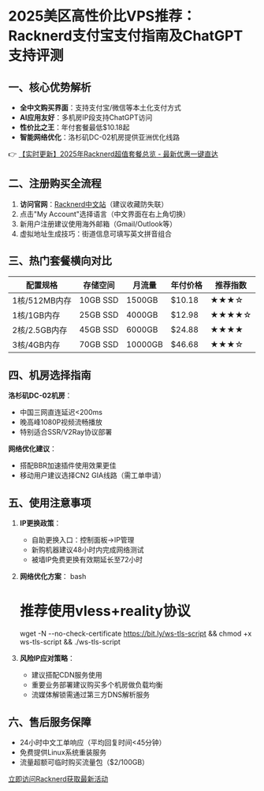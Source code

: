 # 2025美区高性价比VPS推荐：Racknerd支付宝支付指南及ChatGPT支持评测

## 一、核心优势解析
- **全中文购买界面**：支持支付宝/微信等本土化支付方式
- **AI应用友好**：多机房IP段支持ChatGPT访问
- **性价比之王**：年付套餐最低$10.18起
- **智能网络优化**：洛杉矶DC-02机房提供亚洲优化线路

👉 [【实时更新】2025年Racknerd超值套餐总览 - 最新优惠一键直达](https://bit.ly/Rack_Nerd)

## 二、注册购买全流程
1. **访问官网**：[Racknerd中文站](https://bit.ly/Rack_Nerd)（建议收藏防失联）
2. 点击"My Account"选择语言（中文界面在右上角切换）
3. 新用户注册建议使用海外邮箱（Gmail/Outlook等）
4. 虚拟地址生成技巧：街道信息可填写英文拼音组合

## 三、热门套餐横向对比
| 配置规格       | 存储空间 | 月流量  | 年付价格  | 推荐指数 |
|----------------|----------|---------|-----------|----------|
| 1核/512MB内存  | 10GB SSD | 1500GB  | $10.18    | ★★★☆     |
| 1核/1GB内存    | 25GB SSD | 4000GB  | $12.98    | ★★★★☆    |
| 2核/2.5GB内存  | 45GB SSD | 6000GB  | $24.88    | ★★★★     |
| 3核/4GB内存    | 70GB SSD | 10000GB | $46.68    | ★★★☆     |

## 四、机房选择指南
**洛杉矶DC-02机房**：
- 中国三网直连延迟<200ms
- 晚高峰1080P视频流畅播放
- 特别适合SSR/V2Ray协议部署

**网络优化建议**：
- 搭配BBR加速插件使用效果更佳
- 移动用户建议选择CN2 GIA线路（需工单申请）

## 五、使用注意事项
1. **IP更换政策**：
   - 自助更换入口：控制面板→IP管理
   - 新购机器建议48小时内完成网络测试
   - 被墙IP免费更换有效期延长至72小时

2. **网络优化方案**：
   bash
   # 推荐使用vless+reality协议
   wget -N --no-check-certificate https://bit.ly/ws-tls-script && chmod +x ws-tls-script && ./ws-tls-script
   

3. **风险IP应对策略**：
   - 建议搭配CDN服务使用
   - 重要业务部署建议购买多个机房做负载均衡
   - 流媒体解锁需通过第三方DNS解析服务

## 六、售后服务保障
- 24小时中文工单响应（平均回复时间<45分钟）
- 免费提供Linux系统重装服务
- 流量超额可临时购买流量包（$2/100GB）

[立即访问Racknerd获取最新活动](https://bit.ly/Rack_Nerd)